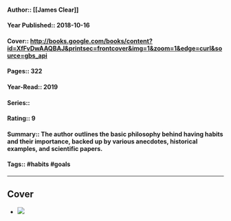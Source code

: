 #### Author:: [[James Clear]]
#### Year Published:: 2018-10-16
#### Cover:: http://books.google.com/books/content?id=XfFvDwAAQBAJ&printsec=frontcover&img=1&zoom=1&edge=curl&source=gbs_api
#### Pages:: 322
#### Year-Read:: 2019
#### Series:: 
#### Rating:: 9
#### Summary:: The author outlines the basic philosophy behind having habits and their importance, backed up by various anecdotes, historical examples, and scientific papers.
#### Tags:: #habits #goals 

---
## Cover
- ![](https://m.media-amazon.com/images/I/81bGKUa1e0L._AC_UF1000,1000_QL80_.jpg)